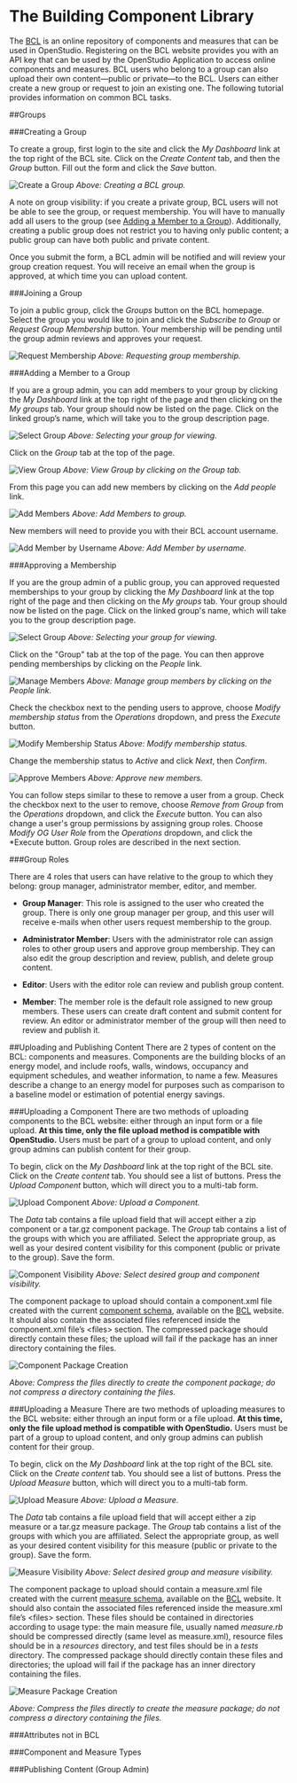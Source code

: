 <h1>The Building Component Library</h1>

The [BCL](https://bcl.nrel.gov) is an online repository of components and measures that can be used in OpenStudio.  Registering on the BCL website provides you with an API key that can be used by the OpenStudio Application to access online components and measures.  BCL users who belong to a group can also upload their own content&mdash;public or private&mdash;to the BCL.  Users can either create a new group or request to join an existing one. The following tutorial provides information on common BCL tasks.

##Groups

###Creating a Group

To create a group, first login to the site and click the *My Dashboard* link at the top right of the BCL site.  Click on the *Create Content* tab, and then the *Group* button.  Fill out the form and click the *Save* button. 

![Create a Group](img/bcl/create_group.png)
*Above: Creating a BCL group.*


A note on group visibility:  if you create a private group, BCL users will not be able to see the group, or request membership.  You will have to manually add all users to the group (see [Adding a Member to a Group](#adding-a-member-to-a-group)).  Additionally, creating a public group does not restrict you to having only public content; a public group can have both public and private content.

Once you submit the form, a BCL admin will be notified and will review your group creation request.  You will receive an email when the group is approved, at which time you can upload content.


###Joining a Group

To join a public group, click the *Groups* button on the BCL homepage.  Select the group you would like to join and click the *Subscribe to Group* or *Request Group Membership* button.  Your membership will be pending until the group admin reviews and approves your request. 

![Request Membership](img/bcl/request_membership.png)
*Above: Requesting group membership.*

###Adding a Member to a Group

If you are a group admin, you can add members to your group by clicking the *My Dashboard* link at the top right of the page and then  clicking on the *My groups* tab. Your group should now be listed on the page. Click on the linked group’s name, which will take you to the group description page. 

![Select Group](img/bcl/select_group.png)
*Above: Selecting your group for viewing.*

Click on the *Group* tab at the top of the page.

![View Group](img/bcl/view_group.png)
*Above: View Group by clicking on the Group tab.*

From this page you can add new members by clicking on the *Add people* link.  

![Add Members](img/bcl/add_members.png)
*Above: Add Members to group.*

New members will need to provide you with their BCL account username. 
 
![Add Member by Username](img/bcl/add_member_username.png)
*Above: Add Member by username.*

###Approving a Membership

If you are the group admin of a public group, you can approved requested memberships to your group by clicking the *My Dashboard* link at the top right of the page and then clicking on the *My groups* tab.  Your group should now be listed on the page.  Click on the linked group's name, which will take you to the group description page.

![Select Group](img/bcl/select_group.png)
*Above: Selecting your group for viewing.*

Click on the "Group" tab at the top of the page.  You can then approve pending memberships by clicking on the *People* link.

![Manage Members](img/bcl/manage_members.png)
*Above: Manage group members by clicking on the People link.*

Check the checkbox next to the pending users to approve, choose *Modify membership status* from the *Operations* dropdown, and press the *Execute* button. 

![Modify Membership Status](img/bcl/modify_membership_status.png)
*Above: Modify membership status.*

Change the membership status to *Active* and click *Next*, then *Confirm*.

![Approve Members](img/bcl/approve_members.png)
*Above: Approve new members.*

You can follow steps similar to these to remove a user from a group.  Check the checkbox next to the user to remove, choose *Remove from Group* from the *Operations* dropdown, and click the *Execute* button.  You can also change a user's group permissions by assigning group roles.  Choose *Modify OG User Role* from the *Operations* dropdown, and click the *Execute button.  Group roles are described in the next section.

###Group Roles

There are 4 roles that users can have relative to the group to which they belong:  group manager, administrator member, editor, and member.


 - **Group Manager**: This role is assigned to the user who created the group.  There is only one group manager per group, and this   user will receive e-mails when other users request membership to the group.

 - **Administrator Member**: Users with the administrator role can assign roles to other group users and approve group membership.  They can also edit the group description and review, publish, and delete group content.

 - **Editor**: Users with the editor role can review and publish group content.

 - **Member**: The member role is the default role assigned to new group members.  These users can create draft content and submit content for review.  An editor or administrator member of the group will then need to review and publish it.


##Uploading and Publishing Content
There are 2 types of content on the BCL:  components and measures.  Components are the building blocks of an energy model, and include roofs, walls, windows, occupancy and equipment schedules, and weather information, to name a few.  Measures describe a change to an energy model for purposes such as comparison to a baseline model or estimation of potential energy savings.

###Uploading a Component
There are two methods of uploading components to the BCL website:  either through an input form or a file upload. **At this time, only the file upload method is compatible with OpenStudio.** Users must be part of a group to upload content, and only group admins can publish content for their group.  

To begin, click on the *My Dashboard* link at the top right of the BCL site.  Click on the *Create content* tab.  You should see a list of buttons.  Press the *Upload Component* button, which will direct you to a multi-tab form.

![Upload Component](img/bcl/upload_component.png)
*Above: Upload a Component.*

The *Data* tab contains a file upload field that will accept either a zip component or a tar.gz component package.  The *Group* tab contains a list of the groups with which you are affiliated.  Select the appropriate group, as well as your desired content visibility for this component (public or private to the group).	Save the form.

![Component Visibility](img/bcl/component_visibility.png)
*Above: Select desired group and component visibility.*

The component package to upload should contain a component.xml file created with the current [component schema](https://bcl.nrel.gov/xsd/component/v/2), available on the [BCL](https://bcl.nrel.gov) website.  It should also contain the associated files referenced inside the component.xml file’s &lt;files&gt; section.  The compressed package should directly contain these files; the upload will fail if the package has an inner directory containing the files.

![Component Package Creation](img/bcl/create_component_package.png)

*Above: Compress the files directly to create the component package; do not compress a directory containing the files.*


###Uploading a Measure
There are two methods of uploading measures to the BCL website:  either through an input form or a file upload. **At this time, only the file upload method is compatible with OpenStudio.** Users must be part of a group to upload content, and only group admins can publish content for their group.  

To begin, click on the *My Dashboard* link at the top right of the BCL site.  Click on the *Create content* tab.  You should see a list of buttons.  Press the *Upload Measure* button, which will direct you to a multi-tab form.

![Upload Measure](img/bcl/upload_measure.png)
*Above: Upload a Measure.*

The *Data* tab contains a file upload field that will accept either a zip measure or a tar.gz measure package.  The *Group* tab contains a list of the groups with which you are affiliated.  Select the appropriate group, as well as your desired content visibility for this measure (public or private to the group).	Save the form.

![Measure Visibility](img/bcl/measure_visibility.png)
*Above: Select desired group and measure visibility.*

The component package to upload should contain a measure.xml file created with the current [measure schema](https://bcl.nrel.gov/xsd/measure/v/2), available on the [BCL](https://bcl.nrel.gov) website.  It should also contain the associated files referenced inside the measure.xml file’s &lt;files&gt; section. These files should be contained in directories according to usage type:  the main measure file, usually named *measure.rb* should be compressed directly (same level as measure.xml), resource files should be in a *resources* directory, and test files should be in a *tests* directory. The compressed package should directly contain these files and directories; the upload will fail if the package has an inner directory containing the files.

![Measure Package Creation](img/bcl/create_measure_package.png)

*Above: Compress the files directly to create the measure package; do not compress a directory containing the files.*

###Attributes not in BCL

###Component and Measure Types


###Publishing Content (Group Admin)


